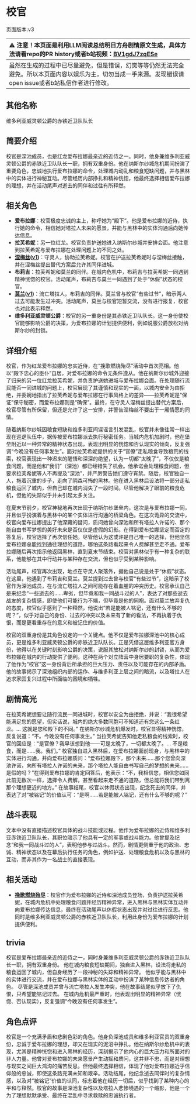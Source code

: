 # 校官
页面版本:v3
 

| :warning: 注意！本页面是利用LLM阅读总结明日方舟剧情原文生成，具体方法请看repo的PR history或者b站视频：[BV1gdJ7zqESe](https://www.bilibili.com/video/BV1gdJ7zqESe/)         |
|:----------------------------|
| 虽然在生成的过程中已尽量避免，但是错误，幻觉等等仍然无法完全避免。所以本页面内容以娱乐为主，切勿当成一手来源。发现错误请open issue或者b站私信作者进行修改。|



## 其他名称
维多利亚威灵顿公爵的赤铁近卫队队长
## 简要介绍
校官是深池成员，也是红龙爱布拉娜最亲近的近侍之一。同时，他身兼维多利亚威灵顿公爵的赤铁近卫队队长一职，拥有双重身份。他在纳斯尔纱城危机期间扮演了重要角色，忠诚地执行爱布拉娜的命令，处理城内动乱和粮食短缺问题，并与黑林中的实体进行神秘互动。尽管经历内部挣扎和精神恍惚，他最终选择相信爱布拉娜的理想，并在活动尾声对逝去的同伴和过往有所释然。
## 相关角色
-   **爱布拉娜**：校官极度忠诚的主上，称呼她为“殿下”。他是爱布拉娜的近侍，执行她的命令，相信她对塔拉人未来的愿景，并能与黑林中的实体沟通后向她传达信息。
-   **拉芙希妮**：另一位红龙。校官负责护送她进入纳斯尔纱城并安排会面。他注意到拉芙希妮与爱布拉娜在处理问题上的不同之处。
-   **[涅梅丝](extended_char_nie_mei_si.md)([v1](../chars/extended_char_nie_mei_si.md))**：守灵人，协助拉芙希妮。校官在护送拉芙希妮时与涅梅丝接触，并在涅梅丝提出替代方案后允许其同伴进城。
-   **布莉吉**：拉芙希妮和莫兰的同伴。在城内危机中，布莉吉与拉芙希妮一同遇到精神恍惚的校官。活动尾声，布莉吉与莫兰一同遇到了处于“休假”状态的校官。
-   **[莫兰](extended_char_mo_lan.md)([v1](../chars/extended_char_mo_lan.md))**：流亡塔拉人，布莉吉的同伴。莫兰曾与校官“有些过节”，暗示两人过去可能发生过冲突。活动尾声，莫兰与校官短暂交流，没有进行报复，校官也对此表示释然。
-   **维多利亚威灵顿公爵**：校官的另一重身份是其赤铁近卫队队长。这一身份使校官能够影响公爵的决策，为爱布拉娜的计划提供便利，例如说服公爵放松对纳斯尔纱的封锁。
## 详细介绍
校官，作为红龙爱布拉娜的忠实近侍，在“挽歌燃烧殆尽”活动中首次亮相。他以“殿下忠心的臣仆”自居，对爱布拉娜的命令无条件遵从。他在纳斯尔纱城外迎接了归来的另一位红龙拉芙希妮，并负责护送她进城与爱布拉娜会面。在处理随行流民能否一同进城的问题上，校官展现了其谨慎和现实的一面，以城内安全为由拒绝，并委婉地指出了拉芙希妮与爱布拉娜在行事风格上的差异——拉芙希妮是“保证”保守秘密，而爱布拉娜则是“确保”。最终，在守灵人涅梅丝提出替代方案后，校官尽管有所保留，但还是允许了这一安排，并警告涅梅丝不要出于一厢情愿的同情。

随着纳斯尔纱城因粮食短缺和维多利亚间谍谣言引发混乱，校官并未像往常一样出现在巡逻队伍中，据传被爱布拉娜派去执行秘密任务。当城内危机加剧时，他在堡垒附近以一种异常的精神状态出现，表现出明显的恍惚和否认现实的倾向，反复强调“今晚没有任何事发生”。面对拉芙希妮提供的关于“官僚”走私粮食导致粮荒的线索，校官表现出一种迟来的醒悟和深深的绝望，认为一切都“太晚了”，不仅仅是粮食问题，而是他和“我们”（深池）都已经错失了机会。他承诺会处理粮食问题，但要求拉芙希妮等人不再提及“深池”，并严厉警告她们遵守宵禁。随后，校官独自一人，拖着沉重的步子，走向了阴森可怖的黑林。他在进入黑林后设法将一部分走私粮食运回了城内，但自己却在城内消失了一段时间。尽管他解决了眼前的粮食危机，但他的失踪似乎并未引起太多关注。

在夏末节前夕，校官神秘地再次出现于纳斯尔纱堡垒内，这次是与爱布拉娜一同，并且似乎扮演着与黑林中的某个实体进行沟通的桥梁角色。在这次诡异的交流中，校官向爱布拉娜提出了他深藏的疑问，质问她曾向深池和所有塔拉人许诺的、那个能自由书写梦想的美好未来是否仅仅是虚假的幻影。在得到爱布拉娜坚定而否定的答复后，校官选择了再次信任她。尽管他认为这或许是自己唯一的选择，但他坚信爱布拉娜总能找到通往理想的道路，哪怕这条路看起来令人费解甚至走不通。爱布拉娜随后再次指示他返回黑林，直到夏末节结束。校官对黑林似乎有一种复杂的联系，他能够在其中行动并与某种存在交流，但也似乎受到某种影响。

活动尾声，校官再次出现，地点在守灵人聚落外，据他自己说是处于“休假”状态。在这里，他遇到了布莉吉和莫兰。莫兰提到过去曾与校官“有些过节”，这暗示了校官作为深池成员，在与流亡塔拉人之间可能存在着血腥的冲突历史。校官承认自己是来纪念“一些逝去的……卑劣，但毕竟和我一同战斗过的人”，表达了对那些逝去战友的复杂情感，即使他们可能行为不端，但毕竟是他的同袍。面对莫兰放弃复仇的态度，校官似乎感到了一种释然，他说出“若是能被人铭记，还有什么不够的呢？”，似乎对自己的身份、过去的冲突以及未来有了新的看法，不再执着于仇恨，而是更看重存在的意义和被记住的价值。

校官的双重身份是其角色设定的一个关键点。他不仅是爱布拉娜深池中的核心成员，更是维多利亚威灵顿公爵的赤铁近卫队队长。正是凭借这层维多利亚官方身份，他得以在关键时刻影响公爵的决策，说服其放松对纳斯尔纱的封锁，从而为爱布拉娜在城内的行动提供了便利。这种在两个对立阵营中身居要职的复杂性，体现了他作为“校官”这一身份背后所承担的巨大压力、责任以及可能存在的内部矛盾。他的故事揭示了深池组织内部的运作、与维多利亚上层之间的暗流，以及塔拉人在追求家园复兴过程中所面临的困境和牺牲。
## 剧情高光
在拉芙希妮想要让随行流民一同进城时，校官以安全为由拒绝，并说：“我很希望能满足您的愿望，但实话说，城内的绝大多数同胞可不知道还有您这么一条红龙。... 这就是您和殿下的不同。”
在纳斯尔纱城危机爆发时，校官显得精神恍惚，反复说道：“不。今晚没有任何事发生。”
当拉芙希妮告知他走私粮食的线索时，校官的回应是：“是官僚？我早该想到他——可是太晚了，一切都太晚了。... 不是粮食，而是......我。我们。”
校官独自进入黑林后，在爱布拉娜面前现身，与黑林中的实体进行沟通，并向爱布拉娜质问：“爱布拉娜殿下，那个未来......那个您曾向深池许诺，向所有塔拉人许诺的未来，那个塔拉人能自由书写自己的梦想的未来......是假的吗？”在得到爱布拉娜的肯定回答后，他表示：“不，我相信您，相信您如同此前无数次一样，选择令人费解，甚至看起来走不通的道路，但总能将我们带到离那个理想更近的地方。”
在故事结尾，校官以休假状态出现，纪念死去的同伴，并表达了对“被铭记”的价值认可：“是啊......若是能被人铭记，还有什么不够的呢？”
## 战斗表现
文本中没有直接描述校官具体的战斗技能或过程。他作为爱布拉娜的近侍和维多利亚赤铁近卫队队长，其职位暗示了他具有一定的军事或战斗能力。他曾提及纪念“和我一同战斗过的人”，表明他参与过战斗。然而，剧情更侧重于他的政治、忠诚、精神状态以及在幕后执行任务的角色，例如护送、处理粮食危机以及与黑林的互动，而非其作为一名战士的直接表现。
## 相关活动
-   **[挽歌燃烧殆尽](../stories/act41side.md)**：校官作为爱布拉娜的近侍和深池成员登场，负责护送拉芙希妮，在城内危机中处理粮食问题并经历精神异常，进入黑林与黑林实体互动并向爱布拉娜传达信息，最终在活动尾声以休假状态出现并对过往进行反思。他同时是维多利亚威灵顿公爵的赤铁近卫队队长，利用此身份为爱布拉娜的计划提供便利。
## trivia
校官是爱布拉娜最亲近的近侍之一，同时身兼维多利亚威灵顿公爵的赤铁近卫队队长一职，拥有双重身份。
他在城内粮食短缺期间，独自进入黑林，设法将走私的粮食运回了城内，但自身经历了一段神秘的失踪和精神异常。
他似乎能与黑林中的实体进行交流，并在爱布拉娜与黑林实体的互动中扮演了某种信息传达者的角色。
尽管是深池成员并曾与流亡塔拉人发生冲突，他在故事结尾似乎放下了仇恨，只希望能铭记过去。
在城内危机最严重时，他表现出明显的精神异常（恍惚、否认现实），反复强调“今晚没有任何事发生”。
## 角色点评
校官是一个充满矛盾和悲剧色彩的角色。他身负深池成员和维多利亚官员的双重身份，忠诚于爱布拉娜的理想，却又在现实的泥沼中挣扎。他在纳斯尔纱危机中的表现，尤其是精神恍惚和进入黑林的经历，深刻揭示了他内心的巨大压力和所面对的非人力量。他曾对爱布拉娜的未来愿景产生动摇和质问，这并非不忠，而是对理想与现实之间巨大鸿沟的痛苦反思。但他最终选择相信，体现了他对爱布拉娜近乎信仰般的忠诚，即使这条路充满未知和艰辛。活动结尾，他纪念逝去同伴时的复杂情感，以及对“被铭记”价值的认同，标志着他在经历一切后，似乎找到了某种内心的平和与释然。校官的故事是深池复杂性以及塔拉人悲惨境遇的一个缩影，他是一个为了理想默默承受、最终在混乱中寻求救赎的忠诚执行者。